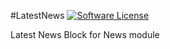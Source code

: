 #LatestNews
[![Software License](https://img.shields.io/badge/license-GPL-brightgreen.svg?style=flat)](LICENSE) 

Latest News Block for News module

